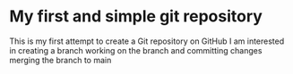 # My first and simple git repository
This is my first attempt to create a Git repository on GitHub
I am interested in creating a branch
working on the branch and committing changes
merging the branch to main
   
